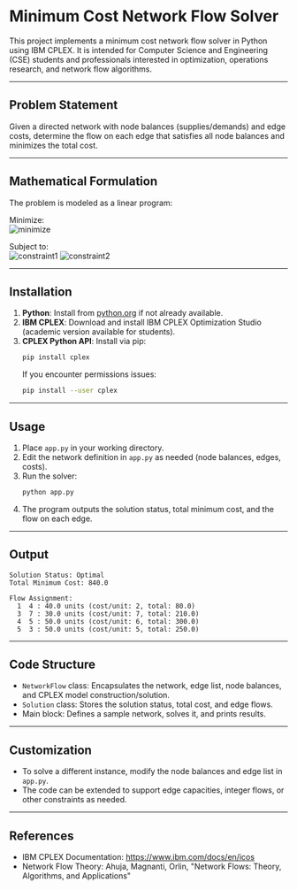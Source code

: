 # Minimum Cost Network Flow Solver

This project implements a minimum cost network flow solver in Python using IBM CPLEX. It is intended for Computer Science and Engineering (CSE) students and professionals interested in optimization, operations research, and network flow algorithms.

---

## Problem Statement
Given a directed network with node balances (supplies/demands) and edge costs, determine the flow on each edge that satisfies all node balances and minimizes the total cost.

---

## Mathematical Formulation
The problem is modeled as a linear program:

Minimize:  
![minimize](https://latex.codecogs.com/svg.image?\sum_{(i,j)\in%20E}c_{ij}x_{ij})

Subject to:  
![constraint1](https://latex.codecogs.com/svg.image?\sum_{j:(j,i)\in%20E}x_{ji}-\sum_{j:(i,j)\in%20E}x_{ij}=-b_i\quad\forall%20i\in%20N)  
![constraint2](https://latex.codecogs.com/svg.image?x_{ij}\geq0\quad\forall(i,j)\in%20E)

---

## Installation

1. **Python**: Install from [python.org](https://www.python.org/downloads/) if not already available.
2. **IBM CPLEX**: Download and install IBM CPLEX Optimization Studio (academic version available for students).
3. **CPLEX Python API**: Install via pip:
   ```sh
   pip install cplex
   ```
   If you encounter permissions issues:
   ```sh
   pip install --user cplex
   ```

---

## Usage

1. Place `app.py` in your working directory.
2. Edit the network definition in `app.py` as needed (node balances, edges, costs).
3. Run the solver:
   ```sh
   python app.py
   ```
4. The program outputs the solution status, total minimum cost, and the flow on each edge.

---

## Output
```
Solution Status: Optimal
Total Minimum Cost: 840.0

Flow Assignment:
  1  4 : 40.0 units (cost/unit: 2, total: 80.0)
  3  7 : 30.0 units (cost/unit: 7, total: 210.0)
  4  5 : 50.0 units (cost/unit: 6, total: 300.0)
  5  3 : 50.0 units (cost/unit: 5, total: 250.0)
```

---

## Code Structure
- `NetworkFlow` class: Encapsulates the network, edge list, node balances, and CPLEX model construction/solution.
- `Solution` class: Stores the solution status, total cost, and edge flows.
- Main block: Defines a sample network, solves it, and prints results.

---

## Customization
- To solve a different instance, modify the node balances and edge list in `app.py`.
- The code can be extended to support edge capacities, integer flows, or other constraints as needed.

---

## References
- IBM CPLEX Documentation: https://www.ibm.com/docs/en/icos
- Network Flow Theory: Ahuja, Magnanti, Orlin, "Network Flows: Theory, Algorithms, and Applications"
